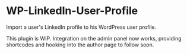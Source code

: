 WP-LinkedIn-User-Profile
========================

Import a user's LinkedIn profile to his WordPress user profile.

This plugin is WIP. Integration on the admin panel now works, providing shortcodes and hooking into the author page to follow soon.
